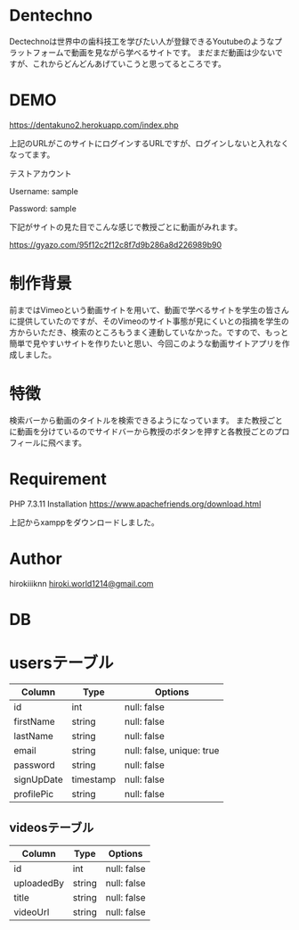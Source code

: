 # Dentechno

Dectechnoは世界中の歯科技工を学びたい人が登録できるYoutubeのようなプラットフォームで動画を見ながら学べるサイトです。
まだまだ動画は少ないですが、これからどんどんあげていこうと思ってるところです。

# DEMO

https://dentakuno2.herokuapp.com/index.php 

上記のURLがこのサイトにログインするURLですが、ログインしないと入れなくなってます。

テストアカウント

Username: sample

Password: sample

下記がサイトの見た目でこんな感じで教授ごとに動画がみれます。

https://gyazo.com/95f12c2f12c8f7d9b286a8d226989b90

# 制作背景
前まではVimeoという動画サイトを用いて、動画で学べるサイトを学生の皆さんに提供していたのですが、そのVimeoのサイト事態が見にくいとの指摘を学生の方からいただき、検索のところもうまく連動していなかった。ですので、もっと簡単で見やすいサイトを作りたいと思い、今回このような動画サイトアプリを作成しました。


# 特徴
検索バーから動画のタイトルを検索できるようになっています。
また教授ごとに動画を分けているのでサイドバーから教授のボタンを押すと各教授ごとのプロフィールに飛べます。

# Requirement
PHP 7.3.11
Installation
https://www.apachefriends.org/download.html

上記からxamppをダウンロードしました。

# Author
hirokiiiknn
hiroki.world1214@gmail.com


# DB

# usersテーブル

|Column|Type|Options|
|------|----|-------|
|id|int|null: false|
|firstName|string|null: false|
|lastName|string|null: false|
|email|string|null: false, unique: true|
|password|string|null: false|
|signUpDate|timestamp|null: false|
|profilePic|string|null: false|


## videosテーブル

|Column|Type|Options|
|------|----|-------|
|id|int|null: false|
|uploadedBy|string|null: false|
|title|string|null: false|
|videoUrl|string|null: false|
